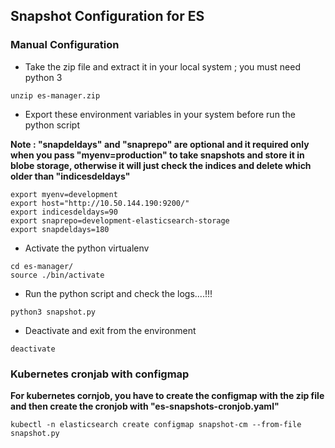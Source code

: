 ## Snapshot Configuration for ES


### Manual Configuration

* Take the zip file and extract it in your local system ; you must need python 3

```
unzip es-manager.zip
```

* Export these environment variables in your system before run the python script

**Note : "snapdeldays" and "snaprepo" are optional and it required only when you pass "myenv=production" to take snapshots and store it in blobe storage, otherwise it will just check the indices and delete which older than "indicesdeldays"**

```
export myenv=development
export host="http://10.50.144.190:9200/"
export indicesdeldays=90
export snaprepo=development-elasticsearch-storage
export snapdeldays=180
```

* Activate the python virtualenv

```
cd es-manager/
source ./bin/activate
```

* Run the python script and check the logs....!!!

```
python3 snapshot.py
```
* Deactivate and exit from the environment

```
deactivate
```

### Kubernetes cronjab with configmap

**For kubernetes cornjob, you have to create the configmap with the zip file and then create the cronjob with "es-snapshots-cronjob.yaml"**

```
kubectl -n elasticsearch create configmap snapshot-cm --from-file snapshot.py
```